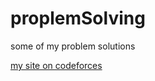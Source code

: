 # proplemSolving
some of my problem solutions



[my site on codeforces](https://codeforces.com/profile/TawfiQ_s)
